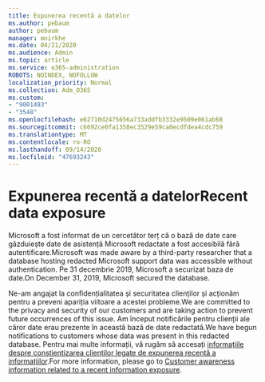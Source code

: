 ```yaml
---
title: Expunerea recentă a datelor
ms.author: pebaum
author: pebaum
manager: mnirkhe
ms.date: 04/21/2020
ms.audience: Admin
ms.topic: article
ms.service: o365-administration
ROBOTS: NOINDEX, NOFOLLOW
localization_priority: Normal
ms.collection: Adm_O365
ms.custom:
- "9001493"
- "3548"
ms.openlocfilehash: e62710d2475656a733addfb3332e9509e061ab68
ms.sourcegitcommit: c6692ce0fa1358ec3529e59ca0ecdfdea4cdc759
ms.translationtype: MT
ms.contentlocale: ro-RO
ms.lasthandoff: 09/14/2020
ms.locfileid: "47693243"
---
```

# <a name="recent-data-exposure"></a><span data-ttu-id="3d7de-102">Expunerea recentă a datelor</span><span class="sxs-lookup"><span data-stu-id="3d7de-102">Recent data exposure</span></span>

<span data-ttu-id="3d7de-103">Microsoft a fost informat de un cercetător terț că o bază de date care găzduiește date de asistență Microsoft redactate a fost accesibilă fără autentificare.</span><span class="sxs-lookup"><span data-stu-id="3d7de-103">Microsoft was made aware by a third-party researcher that a database hosting redacted Microsoft support data was accessible without authentication.</span></span> <span data-ttu-id="3d7de-104">Pe 31 decembrie 2019, Microsoft a securizat baza de date.</span><span class="sxs-lookup"><span data-stu-id="3d7de-104">On December 31, 2019, Microsoft secured the database.</span></span>

<span data-ttu-id="3d7de-105">Ne-am angajat la confidențialitatea și securitatea clienților și acționăm pentru a preveni apariția viitoare a acestei probleme.</span><span class="sxs-lookup"><span data-stu-id="3d7de-105">We are committed to the privacy and security of our customers and are taking action to prevent future occurrences of this issue.</span></span> <span data-ttu-id="3d7de-106">Am început notificările pentru clienții ale căror date erau prezente în această bază de date redactată.</span><span class="sxs-lookup"><span data-stu-id="3d7de-106">We have begun notifications to customers whose data was present in this redacted database.</span></span> <span data-ttu-id="3d7de-107">Pentru mai multe informații, vă rugăm să accesați [informațiile despre conștientizarea clienților legate de expunerea recentă a informațiilor](https://aka.ms/privacyinfo).</span><span class="sxs-lookup"><span data-stu-id="3d7de-107">For more information, please go to [Customer awareness information related to a recent information exposure](https://aka.ms/privacyinfo).</span></span>
